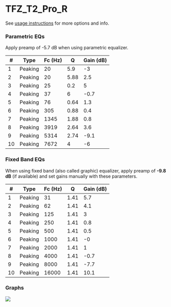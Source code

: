 # TFZ_T2_Pro_R
See [usage instructions](https://github.com/jaakkopasanen/AutoEq#usage) for more options and info.

### Parametric EQs
Apply preamp of -5.7 dB when using parametric equalizer.

|   # | Type    |   Fc (Hz) |    Q |   Gain (dB) |
|-----|---------|-----------|------|-------------|
|   1 | Peaking |        20 | 5.9  |        -3   |
|   2 | Peaking |        20 | 5.88 |         2.5 |
|   3 | Peaking |        25 | 0.2  |         5   |
|   4 | Peaking |        37 | 6    |        -0.7 |
|   5 | Peaking |        76 | 0.64 |         1.3 |
|   6 | Peaking |       305 | 0.88 |         0.4 |
|   7 | Peaking |      1345 | 1.88 |         0.8 |
|   8 | Peaking |      3919 | 2.64 |         3.6 |
|   9 | Peaking |      5314 | 2.74 |        -9.1 |
|  10 | Peaking |      7672 | 4    |        -6   |

### Fixed Band EQs
When using fixed band (also called graphic) equalizer, apply preamp of **-9.8 dB** (if available) and set gains manually with these parameters.

|   # | Type    |   Fc (Hz) |    Q |   Gain (dB) |
|-----|---------|-----------|------|-------------|
|   1 | Peaking |        31 | 1.41 |         5.7 |
|   2 | Peaking |        62 | 1.41 |         4.1 |
|   3 | Peaking |       125 | 1.41 |         3   |
|   4 | Peaking |       250 | 1.41 |         0.8 |
|   5 | Peaking |       500 | 1.41 |         0.5 |
|   6 | Peaking |      1000 | 1.41 |        -0   |
|   7 | Peaking |      2000 | 1.41 |         1   |
|   8 | Peaking |      4000 | 1.41 |        -0.7 |
|   9 | Peaking |      8000 | 1.41 |        -7.7 |
|  10 | Peaking |     16000 | 1.41 |        10.1 |

### Graphs
![](./TFZ_T2_Pro_R.png)
